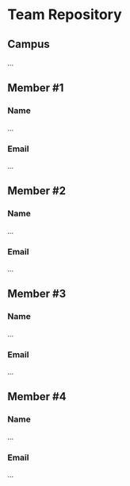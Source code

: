 # Team Repository
## Campus
...

## Member #1
### Name
...
### Email
...


## Member #2
### Name
...
### Email
...


## Member #3
### Name
...
### Email
...


## Member #4
### Name
...
### Email
...